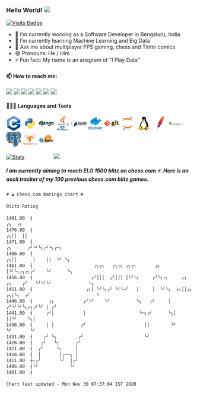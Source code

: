   ### Hello World!  <img src="https://github.com/sciencepal/sciencepal/blob/master/assets/Hi.gif" width="29px">
  [![Visits Badge](https://badges.pufler.dev/visits/sciencepal/sciencepal)](https://badges.pufler.dev/visits/sciencepal/sciencepal)
  
  - 🔭 I’m currently working as a Software Developer in Bengaluru, India
  - 🌱 I’m currently learning Machine Learning and Big Data
  - 💬 Ask me about multiplayer FPS gaming, chess and Tintin comics
  - 😄 Pronouns: He / Him
  - ⚡ Fun fact: My name is an anagram of "I Play Data"
  
  #### 📫 How to reach me:   
  [<img src="https://upload.wikimedia.org/wikipedia/commons/8/83/Steam_icon_logo.svg" width="3.5%"/>](https://steamcommunity.com/id/mongocds/)
  [<img src="https://github.com/sciencepal/sciencepal/blob/master/assets/discord-round.svg" width="3.5%"/>](https://discord.gg/MnUUbHe)
  [<img src="https://img.icons8.com/color/48/000000/twitter.png" width="3.5%"/>](https://twitter.com/sciencepal)
  [<img src="https://img.icons8.com/color/48/000000/linkedin.png" width="3.5%"/>](https://www.linkedin.com/in/adityapal1/)
  [<img src="https://img.icons8.com/fluent/48/000000/facebook-new.png" width="3.5%"/>](https://www.facebook.com/sciencepal/)
  [<img src="https://img.icons8.com/fluent/48/000000/instagram-new.png" width="3.5%"/>](https://www.instagram.com/aditya_sciencepal/)
  <a href="mailto:aditya.pal.science@gmail.com"> <img src="https://img.icons8.com/fluent/48/000000/gmail.png" width="3.5%"/> </a>
  
  #### 👨🏻‍💻 Languages and Tools <br />
  <code><img height="40" src="https://raw.githubusercontent.com/github/explore/80688e429a7d4ef2fca1e82350fe8e3517d3494d/topics/cpp/cpp.png"></code>
  <code><img height="40" src="https://raw.githubusercontent.com/github/explore/80688e429a7d4ef2fca1e82350fe8e3517d3494d/topics/python/python.png"></code>
  <code><img height="40" src="https://raw.githubusercontent.com/github/explore/80688e429a7d4ef2fca1e82350fe8e3517d3494d/topics/django/django.png"></code>
  <code><img height="40" src="https://raw.githubusercontent.com/github/explore/80688e429a7d4ef2fca1e82350fe8e3517d3494d/topics/java/java.png"></code>
  <code><img height="40" src="https://raw.githubusercontent.com/github/explore/80688e429a7d4ef2fca1e82350fe8e3517d3494d/topics/bash/bash.png"></code>
  <code><img height="40" src="https://raw.githubusercontent.com/github/explore/80688e429a7d4ef2fca1e82350fe8e3517d3494d/topics/docker/docker.png"></code>
  <code><img height="40" src="https://raw.githubusercontent.com/github/explore/80688e429a7d4ef2fca1e82350fe8e3517d3494d/topics/git/git.png"></code>
  <code><img height="40" src="https://raw.githubusercontent.com/github/explore/80688e429a7d4ef2fca1e82350fe8e3517d3494d/topics/jupyter-notebook/jupyter-notebook.png"></code>
  <code><img height="40" src="https://raw.githubusercontent.com/github/explore/80688e429a7d4ef2fca1e82350fe8e3517d3494d/topics/linux/linux.png"></code>
  <code><img height="40" src="https://raw.githubusercontent.com/github/explore/80688e429a7d4ef2fca1e82350fe8e3517d3494d/topics/maven/maven.png"></code>
  <code><img height="40" src="https://raw.githubusercontent.com/github/explore/80688e429a7d4ef2fca1e82350fe8e3517d3494d/topics/mongodb/mongodb.png"></code>
  <code><img height="40" src="https://raw.githubusercontent.com/github/explore/80688e429a7d4ef2fca1e82350fe8e3517d3494d/topics/postgresql/postgresql.png"></code>
  <code><img height="40" src="https://raw.githubusercontent.com/github/explore/80688e429a7d4ef2fca1e82350fe8e3517d3494d/topics/tensorflow/tensorflow.png"></code>
  <code><img height="40" src="https://raw.githubusercontent.com/github/explore/80688e429a7d4ef2fca1e82350fe8e3517d3494d/topics/scikit-learn/scikit-learn.png"></code>
  
  [![Stats](https://github-readme-stats.vercel.app/api?username=sciencepal&show_icons=true&theme=radical)](https://github-readme-stats.vercel.app/api?username=sciencepal&show_icons=true&theme=radical)&nbsp; &nbsp; &nbsp; &nbsp; &nbsp; &nbsp; &nbsp; &nbsp; &nbsp; &nbsp; <img src="https://github.com/sciencepal/sciencepal/blob/master/assets/saved.gif" width="195">
  
  ##### I am currently aiming to reach ELO 1500 blitz on chess.com ⚡. Here is an ascii tracker of my 100 previous chess.com blitz games.

  ```
  # ♟︎ Chess.com Ratings Chart #
  
  Blitz Rating

 1481.00  ┤                                                                                      ╭╮  ╭╮
 1476.00  ┤                                                                                    ╭╮││  ││
 1471.00  ┤                                                                           ╭╮      ╭╯╰╯╰╮╭╯╰╮╭─╮
 1466.00  ┤                                                                         ╭╮││      │    ││  ╰╯ ╰╮
 1461.00  ┤                       ╭╮╭╮   ╭╮╭╮ ╭╮╭╮       ╭╮                         │╰╯╰╮╭╮╭╮╭╯    ╰╯      ╰╮
 1456.00  ┤                      ╭╯│││  ╭╯│││ │╰╯╰╮     ╭╯╰╮╭╮     ╭╮        ╭╮    ╭╯   ╰╯╰╯╰╯              ╰╮
 1451.00  ┤                    ╭╮│ ╰╯╰╮╭╯ ╰╯╰─╯   │     │  ╰╯╰╮  ╭╮││╭╮    ╭╮│╰╮  ╭╯                         ╰
 1446.00  ┤      ╭╮           ╭╯╰╯    ╰╯          ╰╮   ╭╯     │ ╭╯╰╯╰╯╰╮╭╮╭╯╰╯ │ ╭╯
 1441.00  ┤     ╭╯│           │                    ╰─╮╭╯      ╰╮│      ││╰╯    ╰╮│
 1436.00  ┤     │ │          ╭╯                      ││        ╰╯      ╰╯       ╰╯
 1431.00  ┤    ╭╯ ╰╮        ╭╯                       ╰╯
 1426.00  ┤   ╭╯   ╰╮      ╭╯
 1421.00  ┤  ╭╯     ╰╮     │
 1416.00  ┤  │       │╭──╮ │
 1411.00  ┼╮╭╯       ╰╯  │╭╯
 1406.00  ┤╰╯            ╰╯
 1401.00  ┤

Chart last updated - Mon Nov 30 07:37:04 IST 2020  
  ```
  
